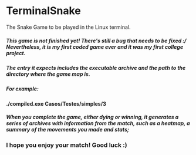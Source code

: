 # TerminalSnake
The Snake Game to be played in the Linux terminal.
##### This game is not finished yet! There's still a bug that needs to be fixed :/ Nevertheless, it is my first coded game ever and it was my first college project.
##### The entry it expects includes the executable archive and the path to the directory where the game map is.

#####  For example:
#### ./compiled.exe Casos/Testes/simples/3

##### When you complete the game, either dying or winning, it generates a series of archives with information from the match, such as a heatmap, a summary of the movements you made and stats;
### I hope you enjoy your match! Good luck :)
